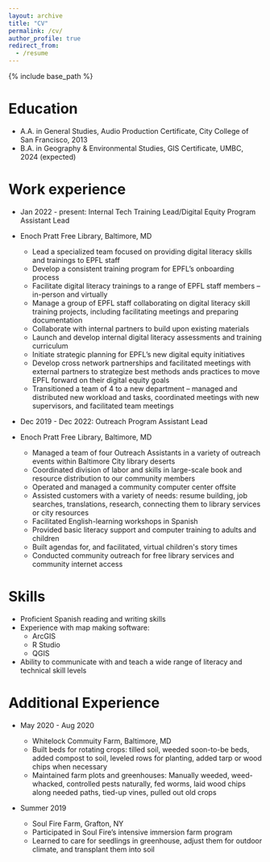 ```yaml
---
layout: archive
title: "CV"
permalink: /cv/
author_profile: true
redirect_from:
  - /resume
---
```


{% include base_path %}

Education
======
* A.A. in General Studies, Audio Production Certificate, City College of San Francisco, 2013
* B.A. in Geography & Environmental Studies, GIS Certificate, UMBC, 2024 (expected)

Work experience
======
* Jan 2022 - present: Internal Tech Training Lead/Digital Equity Program Assistant Lead
* Enoch Pratt Free Library, Baltimore, MD
  
   * Lead a specialized team focused on providing digital literacy skills and trainings to EPFL staff
   * Develop a consistent training program for EPFL’s onboarding process
   * Facilitate digital literacy trainings to a range of EPFL staff members – in-person and virtually
   * Manage a group of EPFL staff collaborating on digital literacy skill training projects, including facilitating meetings and preparing documentation 
   * Collaborate with internal partners to build upon existing materials
   * Launch and develop internal digital literacy assessments and training curriculum
   * Initiate strategic planning for EPFL’s new digital equity initiatives
   * Develop cross network partnerships and facilitated meetings with external partners to strategize best methods ands practices to move EPFL forward on their digital equity goals
   * Transitioned a team of 4 to a new department – managed and distributed new workload and tasks, coordinated meetings with new supervisors, and facilitated team meetings


* Dec 2019 - Dec 2022: Outreach Program Assistant Lead
* Enoch Pratt Free Library, Baltimore, MD

   * Managed a team of four Outreach Assistants in a variety of outreach events within Baltimore City library deserts
   * Coordinated division of labor and skills in large-scale book and resource distribution to our community members
   * Operated and managed a community computer center offsite
   * Assisted customers with a variety of needs: resume building, job searches, translations, research, connecting them to library services or city resources
   * Facilitated English-learning workshops in Spanish
   * Provided basic literacy support and computer training to adults and children
   * Built agendas for, and facilitated, virtual children's story times
   * Conducted community outreach for free library services and community internet access

  
Skills
======
* Proficient Spanish reading and writing skills
* Experience with map making software:
    * ArcGIS
    * R Studio
    * QGIS
* Ability to communicate with and teach a wide range of literacy and technical skill levels


Additional Experience
======
* May 2020 - Aug 2020
  * Whitelock Commuity Farm, Baltimore, MD
   * Built beds for rotating crops: tilled soil, weeded soon-to-be beds, added compost to soil, leveled rows for planting, added tarp or wood chips when necessary
   * Maintained farm plots and greenhouses: Manually weeded, weed-whacked, controlled pests naturally, fed worms, laid wood chips along needed paths, tied-up vines, pulled out old crops


* Summer 2019
  * Soul Fire Farm, Grafton, NY
   * Participated in Soul Fire’s intensive immersion farm program
   * Learned to care for seedlings in greenhouse, adjust them for outdoor climate, and transplant them into soil 
